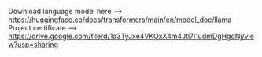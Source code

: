 Download language model here --> https://huggingface.co/docs/transformers/main/en/model_doc/llama
Project certificate --> https://drive.google.com/file/d/1a3TyJxe4VKOxX4m4Jtl7i1udmDgHgdNj/view?usp=sharing
